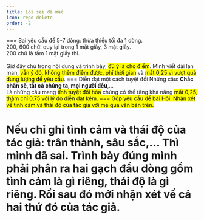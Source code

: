 ```yaml
---
title: Lỗi sai đã mắc
icon: repo-delete
order: -2
---
```

=== Sai yêu cầu đề
5-7 dòng: thừa thiếu tối đa 1 dòng.<br>
200, 600 chữ: quy lại trong 1 mặt giấy, 3 mặt giấy.<br>
200 chữ là tầm 1 mặt giấy thi.<br><br>
Giờ đây chú trọng nội dung và trình bày, <mark>đủ ý là cho điểm</mark>.
Mình viết dài lan man, <mark>vẫn ý đó, không thêm điểm được, phí thời gian</mark> và <mark>mất 0,25 vì vượt quá dung lượng đề yêu cầu</mark>.
=== Diễn đạt một cách tuyệt đối
Những câu: **Chắc chắn sẽ, tất cả chúng ta, mọi người đều**,...<br>
Là những câu mang <mark>tính tuyệt đối hóa</mark> chúng có thể tăng khả năng <mark>mất 0,25, thậm chí 0,75 với lý do diễn đạt kém<mark>.
=== Gộp yêu cầu đề bài
<italic>Hỏi: Nhận xét về tình cảm và thái độ của tác giả với mẹ qua văn bản trên.</italic><br>

Nếu chỉ ghi tình cảm và thái độ của tác giả: trân thành, sâu sắc,… Thì mình đã sai. Trình bày đúng mình phải phân ra hai gạch đầu dòng gồm tình cảm là gì riêng, thái độ là gì riêng. Rồi sau đó mới nhận xét về cả hai thứ đó của tác giả.
===